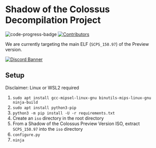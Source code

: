 # Shadow of the Colossus Decompilation Project
[code-progress-badge]: https://img.shields.io/endpoint?url=https%3A%2F%2Fprogress.deco.mp%2Fdata%2Fsotc%2Fpreview%2Fdefault%2F%3Fmode%3Dshield%26measure%3Dos&style=flat&label=code

<!-- Contributors shield -->
[contributors-url]: https://github.com/Fantaskink/SOTC/graphs/contributors
[contributors-badge]: https://img.shields.io/github/contributors/Fantaskink/SOTC?color=green

<!-- Shields -->
![code-progress-badge] [![Contributors][contributors-badge]][contributors-url]

We are currently targeting the main ELF (``SCPS_150.97``) of the Preview version.

<a href="https://discord.gg/3nmDn6p7" target="_blank">
  <img src="https://discord.com/api/guilds/465610776762384394/widget.png?style=banner2" alt="Discord Banner">
</a>


## Setup
Disclaimer: Linux or WSL2 required
1. ``sudo apt install gcc-mipsel-linux-gnu binutils-mips-linux-gnu ninja-build``
2. ``sudo apt install python3-pip``
3. ``python3 -m pip install -U -r requirements.txt``
4. Create an ``iso`` directory in the root directory
5. From a Shadow of the Colossus Preview Version ISO, extract ``SCPS_150.97`` into the ``iso`` directory
6. ``configure.py``
7. ``ninja``

